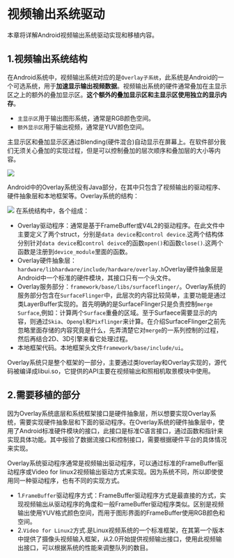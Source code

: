 # 视频输出系统驱动
本章将详解Android视频输出系统驱动实现和移植内容。

## 1.视频输出系统结构
在Android系统中，视频输出系统对应的是`Overlay子系统`，此系统是Android的一个可选系统，用于**加速显示输出视频数据**。视频输出系统的硬件通常叠加在主显示区之上的额外的叠加显示区。**这个额外的叠加显示区和主显示区使用独立的显示内存**。

* `主显示区`用于输出图形系统，通常是RGB颜色空间。
* `额外显示区`用于输出视频，通常是YUV颜色空间。

主显示区和叠加显示区通过Blending(硬件混合)自动显示在屏幕上。在软件部分我们无须关心叠加的实现过程，但是可以控制叠加的层次顺序和叠加层的大小等内容。

<image src="image/01-01.png"/>

Android中的Overlay系统没有Java部分，在其中只包含了视频输出的驱动程序、硬件抽象层和本地框架等。Overlay系统的结构：

<image src="image/01-02.png"/>
在系统结构中，各个组成：

* Overlay驱动程序：通常是基于FrameBuffer或V4L2的驱动程序。在此文件中主要定义了两个struct，分别是`data device`和`control device`.这两个结构体分别针对`data device`和`control deivce`的函数`open()`和函数`close()`.这两个函数是注册到`device_module`里面的函数。
* Overlay硬件抽象层：`hardware/libhardware/include/hardware/overlay.h`Overlay硬件抽象层是Android中一个标准的硬件模块，其接口只有一个头文件。
* Overlay服务部分：`framework/base/libs/surfaceflinger/`。Overlay系统的服务部分包含在`SurfaceFlinger`中，此层次的内容比较简单，主要功能是通过类LayerBuffer实现的。首先明确的是SurfaceFlinger只是负责控制`merge Surface`,例如：计算两个`Surface`重叠的区域。至于Surfaece需要显示的内容，则通过`Skia`、`Opengl`和`Pixflinger`来计算。在介绍SurfaceFlinger之前先忽略里面存储的内容究竟是什么，先弄清楚它对`merge`的一系列控制的过程，然后再结合2D、3D引擎来看它处理过程。
* 本地框架代码。本地框架头文件`framework/base/include/ui`。

Overlay系统只是整个框架的一部分，主要通过类loverlay和Overlay实现的，源代码被编译成libui.so，它提供的API主要在视频输出和照相机取景模块中使用。

## 2.需要移植的部分
因为Overlay系统底层和系统框架接口是硬件抽象层，所以想要实现Overlay系统，需要实现硬件抽象层和下面的驱动程序。在Overlay系统的硬件抽象层中，使用了Android标准硬件模块的接口，此接口是标准C语言接口，通过函数和指针来实现具体功能。其中报验了数据流接口和控制接口，需要根据硬件平台的具体情况来实现。

Overlay系统驱动程序通常是视频输出驱动程序，可以通过标准的FrameBuffer驱动程序或Video for linux2视频输出驱动方式来实现。因为系统不同，所以即使使用同一种驱动程序，也有不同的实现方式。

* 1.`FrameBuffer`驱动程序方式：FrameBuffer驱动程序方式是最直接的方式，实现视频输出从驱动程序的角度和一般FrameBuffer驱动程序类似。区别是视频输出使用YUV格式颜色空间，而用于图形界面的FrameBuffer使用RGB颜色和空间。
* 2.`Video for Linux2`方式.是Linux视频系统的一个标准框架，在其第一个版本中提供了摄像头视频输入框架，从2.0开始提供视频输出接口，使用此视频输出接口，可以根据系统的性能来调整队列的数目。